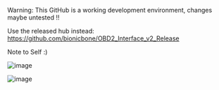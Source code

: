 Warning: This GitHub is a working development environment, changes maybe untested !!

Use the released hub instead: https://github.com/bionicbone/OBD2_Interface_v2_Release

Note to Self :)

![image](https://github.com/user-attachments/assets/3ae72331-d8d0-4d36-a0a4-7c22be7ce191)

![image](https://github.com/user-attachments/assets/339de6e7-3e01-4e95-90b1-b60efdcef812)

